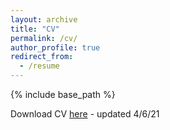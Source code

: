 ```yaml
---
layout: archive
title: "CV"
permalink: /cv/
author_profile: true
redirect_from:
  - /resume
---
```


{% include base_path %}

Download CV [here](/assets/cv.pdf) - updated 4/6/21
